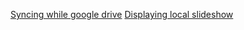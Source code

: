 [Syncing while google drive](https://unix.stackexchange.com/questions/136371/how-to-download-a-folder-from-google-drive-using-terminal/332277)
[Displaying local slideshow](https://opensource.com/article/19/2/wifi-picture-frame-raspberry-pi)